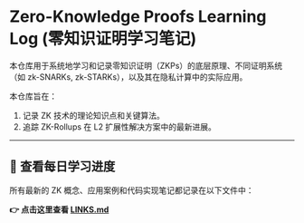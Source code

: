 # Zero-Knowledge Proofs Learning Log (零知识证明学习笔记)

本仓库用于系统地学习和记录零知识证明（ZKPs）的底层原理、不同证明系统（如 zk-SNARKs, zk-STARKs），以及其在隐私计算中的实际应用。

本仓库旨在：
1.  记录 ZK 技术的理论知识点和关键算法。
2.  追踪 ZK-Rollups 在 L2 扩展性解决方案中的最新进展。

---

## 🔬 查看每日学习进度

所有最新的 ZK 概念、应用案例和代码实现笔记都记录在以下文件中：

**👉 点击这里查看 [LINKS.md](./LINKS.md)**

